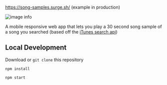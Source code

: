https://song-samples.surge.sh/ (example in production)

![image info](https://media.giphy.com/media/E3folBaFhzi0ksWefL/giphy.gif)

A mobile responsive web app that lets you play a 30 second song sample of a song you searched (based off the [iTunes search api](https://affiliate.itunes.apple.com/resources/documentation/itunes-store-web-service-search-api/))

## Local Development
Download or `git clone` this repository

`npm install`

`npm start`
